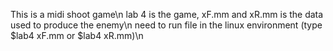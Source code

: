 This is a midi shoot game\n
lab 4 is the game, xF.mm and xR.mm is the data used to produce the enemy\n
need to run file in the linux environment (type $lab4 xF.mm or $lab4 xR.mm)\n
